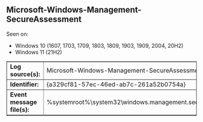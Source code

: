 ## Microsoft-Windows-Management-SecureAssessment

Seen on:
* Windows 10 (1607, 1703, 1709, 1803, 1809, 1903, 1909, 2004, 20H2)
* Windows 11 (21H2)

<table border="1" class="docutils">
  <tbody>
    <tr>
      <td><b>Log source(s):</b></td>
      <td>Microsoft-Windows-Management-SecureAssessment</td>
    </tr>
    <tr>
      <td><b>Identifier:</b></td>
      <td>{a329cf81-57ec-46ed-ab7c-261a52b0754a}</td>
    </tr>
    <tr>
      <td><b>Event message file(s):</b></td>
      <td>%systemroot%\system32\windows.management.secureassessment.diagnostics.dll</td>
    </tr>
  </tbody>
</table>

&nbsp;

